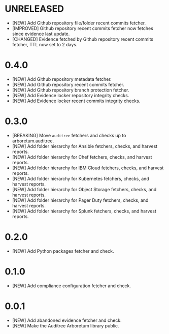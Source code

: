 # UNRELEASED

- [NEW] Add Github repository file/folder recent commits fetcher.
- [IMPROVED] Github repository recent commits fetcher now fetches since evidence last update.
- [CHANGED] Evidence fetched by Github repository recent commits fetcher, TTL now set to 2 days.

# 0.4.0

- [NEW] Add Github repository metadata fetcher.
- [NEW] Add Github repository recent commits fetcher.
- [NEW] Add Github repository branch protection fetcher.
- [NEW] Add Evidence locker repository integrity checks.
- [NEW] Add Evidence locker recent commits integrity checks.

# 0.3.0

- [BREAKING] Move `auditree` fetchers and checks up to arboretum.auditree.
- [NEW] Add folder hierarchy for Ansible fetchers, checks, and harvest reports.
- [NEW] Add folder hierarchy for Chef fetchers, checks, and harvest reports.
- [NEW] Add folder hierarchy for IBM Cloud fetchers, checks, and harvest reports.
- [NEW] Add folder hierarchy for Kubernetes fetchers, checks, and harvest reports.
- [NEW] Add folder hierarchy for Object Storage fetchers, checks, and harvest reports.
- [NEW] Add folder hierarchy for Pager Duty fetchers, checks, and harvest reports.
- [NEW] Add folder hierarchy for Splunk fetchers, checks, and harvest reports.

# 0.2.0

- [NEW] Add Python packages fetcher and check.

# 0.1.0

- [NEW] Add compliance configuration fetcher and check.

# 0.0.1

- [NEW] Add abandoned evidence fetcher and check.
- [NEW] Make the Auditree Arboretum library public.
